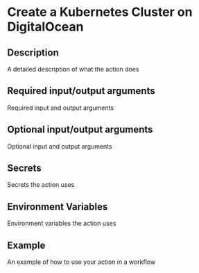 # Create a Kubernetes Cluster on DigitalOcean


## Description

A detailed description of what the action does


## Required input/output arguments

Required input and output arguments


## Optional input/output arguments

Optional input and output arguments


## Secrets

Secrets the action uses


## Environment Variables

Environment variables the action uses


## Example

An example of how to use your action in a workflow
